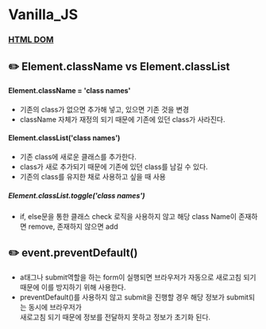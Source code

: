 # Vanilla_JS

### [HTML DOM](https://developer.mozilla.org/en-US/docs/Web/API/Document_Object_Model)

## ✏️ Element.className vs Element.classList

#### Element.className = 'class names'

- 기존의 class가 없으면 추가해 넣고, 있으면 기존 것을 변경
- className 자체가 재정의 되기 때문에 기존에 있던 class가 사라진다.

#### Element.classList('class names')

- 기존 class에 새로운 클래스를 추가한다.
- class가 새로 추가되기 때문에 기존에 있던 class를 남길 수 있다.
- 기존의 class를 유지한 채로 사용하고 싶을 때 사용

##### Element.classList.toggle('class names')

- if, else문을 통한 클래스 check 로직을 사용하지 않고 해당 class Name이 존재하면 remove, 존재하지 않으면 add


## ✏️ event.preventDefault()

- a태그나 submit역할을 하는 form이 실행되면 브라우저가 자동으로 새로고침 되기 때문에 이를 방지하기 위해 사용한다.
- preventDefault()를 사용하지 않고 submit을 진행할 경우 해당 정보가 submit되는 동시에 브라우저가 <br> 새로고침 되기 때문에 정보를 전달하지 못하고 정보가 초기화 된다.
